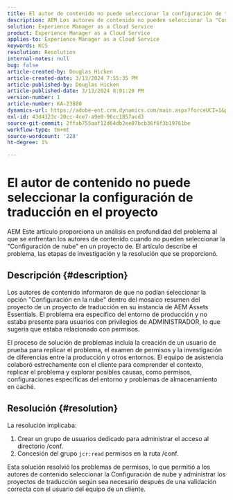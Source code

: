 ```yaml
---
title: El autor de contenido no puede seleccionar la configuración de traducción en el proyecto
description: AEM Los autores de contenido no pueden seleccionar la "Configuración en la nube" dentro de un proyecto de, lo que provoca que no se puedan administrar las configuraciones de traducción de forma eficaz.
solution: Experience Manager as a Cloud Service
product: Experience Manager as a Cloud Service
applies-to: Experience Manager as a Cloud Service
keywords: KCS
resolution: Resolution
internal-notes: null
bug: false
article-created-by: Douglas Hicken
article-created-date: 3/13/2024 7:55:35 PM
article-published-by: Douglas Hicken
article-published-date: 3/13/2024 8:01:20 PM
version-number: 1
article-number: KA-23880
dynamics-url: https://adobe-ent.crm.dynamics.com/main.aspx?forceUCI=1&pagetype=entityrecord&etn=knowledgearticle&id=f33498a3-73e1-ee11-904d-6045bd006704
exl-id: 43d4323c-20cc-4ce7-a9e0-96cc1857acd3
source-git-commit: 2ffab755aaf12d64db2ee07bcb36f6f3b19761be
workflow-type: tm+mt
source-wordcount: '228'
ht-degree: 1%

---
```


# El autor de contenido no puede seleccionar la configuración de traducción en el proyecto


AEM Este artículo proporciona un análisis en profundidad del problema al que se enfrentan los autores de contenido cuando no pueden seleccionar la &quot;Configuración de nube&quot; en un proyecto de. El artículo describe el problema, las etapas de investigación y la resolución que se proporcionó.

## Descripción {#description}


Los autores de contenido informaron de que no podían seleccionar la opción &quot;Configuración en la nube&quot; dentro del mosaico resumen del proyecto de un proyecto de traducción en su instancia de AEM Assets Essentials. El problema era específico del entorno de producción y no estaba presente para usuarios con privilegios de ADMINISTRADOR, lo que sugería que estaba relacionado con permisos.

El proceso de solución de problemas incluía la creación de un usuario de prueba para replicar el problema, el examen de permisos y la investigación de diferencias entre la producción y otros entornos. El equipo de asistencia colaboró estrechamente con el cliente para comprender el contexto, replicar el problema y explorar posibles causas, como permisos, configuraciones específicas del entorno y problemas de almacenamiento en caché.


## Resolución {#resolution}


La resolución implicaba:

1. Crear un grupo de usuarios dedicado para administrar el acceso al directorio /conf.
2. Concesión del grupo `jcr:read` permisos en la ruta /conf.


Esta solución resolvió los problemas de permisos, lo que permitió a los autores de contenido seleccionar la Configuración de nube y administrar los proyectos de traducción según sea necesario después de una validación correcta con el usuario del equipo de un cliente.
